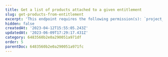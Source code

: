 ```yaml
---
title: Get a list of products attached to a given entitlement
slug: get-products-from-entitlement
excerpt: 'This endpoint requires the following permission(s): `project_configuration:entitlements:read`.'
hidden: false
createdAt: '2023-04-12T15:55:05.243Z'
updatedAt: '2023-06-09T17:29:17.431Z'
category: 6483560b2e0a290051a971df
order: 5
parentDoc: 6483560b2e0a290051a971fc
---
```

